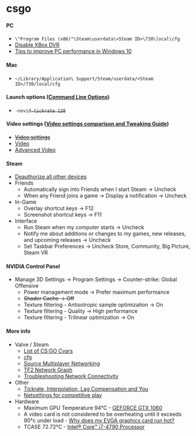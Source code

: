 # csgo
#### PC
* `\"Program Files (x86)"\Steam\userdata\<Steam ID>\730\local\cfg`
* [Disable XBox DVR](https://support.steampowered.com/kb_article.php?ref=6239-DZCB-8600)
* [Tips to improve PC performance in Windows 10](https://support.microsoft.com/en-us/help/4002019/windows-10-improve-pc-performance)

#### Mac
* `~/Library/Application\ Support/Steam/userdata/<Steam ID>/730/local/cfg`

#### Launch options ([Command Line Options](https://developer.valvesoftware.com/wiki/Command_Line_Options))
* `-novid`~~`-tickrate 128`~~

#### Video settings ([Video settings comparison and Tweaking Guide](http://clutchround.com/csgo-video-settings-comparison-and-tweaking-guide/))
* ~~[Video settings](http://steamcommunity.com/sharedfiles/filedetails/?id=1323979967)~~
* [Video](https://steamcommunity.com/sharedfiles/filedetails/?id=1622264958)
* [Advanced Video](https://steamcommunity.com/sharedfiles/filedetails/?id=1622264971)

#### Steam
* [Deauthorize all other devices](https://store.steampowered.com/twofactor/manage)
* Friends
  * Automatically sign into Friends when I start Steam -> Uncheck
  * When any Friend joins a game -> Display a notification -> Uncheck
* In-Game
  * Overlay shortcut keys -> F12
  * Screenshot shortcut keys -> F11
* Interface
  * Run Steam when my computer starts -> Uncheck
  * Notify me about additions or changes to my games, new releases, and upcoming releases -> Uncheck
  * Set Taskbar Preferences -> Uncheck Store, Community, Big Picture, Steam VR

#### NVIDIA Control Panel
* Manage 3D Settings -> Program Settings -> Counter-strike: Global Offensive
  * Power management mode -> Prefer maximum performance
  * ~~Shader Cache -> Off~~
  * Texture filtering - Antisotropic sample optimization -> On
  * Texture filtering - Quality -> High performance
  * Texture filtering - Trilinear optimization -> On

#### More info
* Valve / Steam
  * [List of CS:GO Cvars](https://developer.valvesoftware.com/wiki/List_of_CS:GO_Cvars)
  * [cfg](https://developer.valvesoftware.com/wiki/Cfg)
  * [Source Multiplayer Networking](https://developer.valvesoftware.com/wiki/Source_Multiplayer_Networking)
  * [TF2 Network Graph](https://developer.valvesoftware.com/wiki/TF2_Network_Graph)
  * [Troubleshooting Network Connectivity](https://support.steampowered.com/kb_article.php?ref=1456-EUDN-2493)
* Other
  * [Tickrate, Interpolation, Lag Compensation and You](http://team-dignitas.net/articles/blogs/CSGO/9512/tickrate-interpolation-lag-compensation-and-you-probably-not-the-reason-why-you-just-missed-that-shot)
  * [Netsettings for competitive play](http://clutchround.com/csgo-netsettings-for-competitive-play/)
* Hardware
  * Maximum GPU Temperature 94°C - [GEFORCE GTX 1060](https://www.nvidia.com/en-us/geforce/products/10series/geforce-gtx-1060/)
  * A video card is not considered to be overheating until it exceeds 90°c under load - [Why does my EVGA graphics card run hot?](http://www.evga.com/support/faq/?f=57289)
  * TCASE 72.72°C - [Intel® Core™ i7-4790 Processor](https://ark.intel.com/products/80806/Intel-Core-i7-4790-Processor-8M-Cache-up-to-4_00-GHz)
